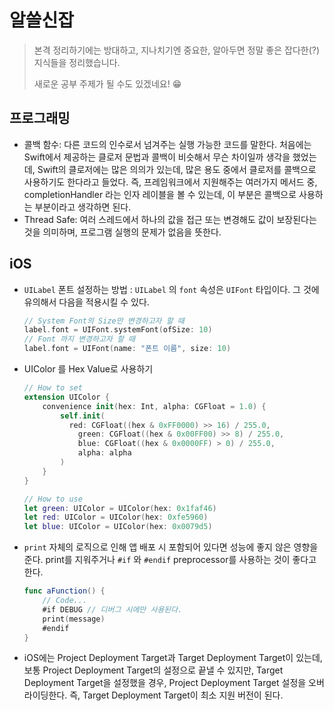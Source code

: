 # 알쓸신잡

> 본격 정리하기에는 방대하고, 지나치기엔 중요한, 알아두면 정말 좋은 잡다한(?) 지식들을 정리했습니다.
>
> 새로운 공부 주제가 될 수도 있겠네요! 😁



## 프로그래밍

* 콜백 함수: 다른 코드의 인수로서 넘겨주는 실행 가능한 코드를 말한다. 처음에는 Swift에서 제공하는 클로저 문법과 콜백이 비슷해서 무슨 차이일까 생각을 했었는데, Swift의 클로저에는 많은 의의가 있는데, 많은 용도 중에서 클로저를 콜백으로 사용하기도 한다라고 들었다. 즉, 프레임워크에서 지원해주는 여러가지 메서드 중, completionHandler 라는 인자 레이블을 볼 수 있는데, 이 부분은 콜백으로 사용하는 부분이라고 생각하면 된다.
* Thread Safe: 여러 스레드에서 하나의 값을 접근 또는 변경해도 값이 보장된다는 것을 의미하며, 프로그램 실행의 문제가 없음을 뜻한다.



## iOS

* `UILabel` 폰트 설정하는 방법 : `UILabel` 의 `font` 속성은 `UIFont` 타입이다. 그 것에 유의해서 다음을 적용시킬 수 있다.

  ```swift
  // System Font의 Size만 변경하고자 할 때
  label.font = UIFont.systemFont(ofSize: 10)
  // Font 까지 변경하고자 할 때
  label.font = UIFont(name: "폰트 이름", size: 10)
  ```

* UIColor 를 Hex Value로 사용하기

  ```swift
  // How to set
  extension UIColor {
      convenience init(hex: Int, alpha: CGFloat = 1.0) {
          self.init(
          	red: CGFloat((hex & 0xFF0000) >> 16) / 255.0,
              green: CGFloat((hex & 0x00FF00) >> 8) / 255.0,
              blue: CGFloat((hex & 0x0000FF) > 0) / 255.0,
              alpha: alpha
          )
      }
  }
  
  // How to use
  let green: UIColor = UIColor(hex: 0x1faf46)
  let red: UIColor = UIColor(hex: 0xfe5960)
  let blue: UIColor = UIColor(hex: 0x0079d5)
  ```

* `print` 자체의 로직으로 인해 앱 배포 시 포함되어 있다면 성능에 좋지 않은 영향을 준다. print를 지워주거나 `#if` 와 `#endif` preprocessor를 사용하는 것이 좋다고 한다.

  ```swift
  func aFunction() {
      // Code...
      #if DEBUG // 디버그 시에만 사용된다.
      print(message)
      #endif
  }
  ```

* iOS에는 Project Deployment Target과 Target Deployment Target이 있는데, 보통 Project Deployment Target의 설정으로 끝낼 수 있지만, Target Deployment Target을 설정했을 경우, Project Deployment Target 설정을 오버라이딩한다. 즉, Target Deployment Target이 최소 지원 버전이 된다.